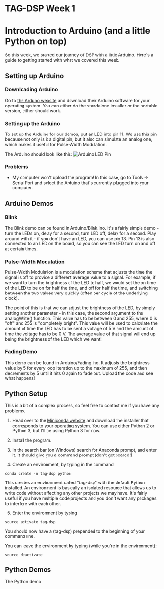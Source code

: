 # TAG-DSP Week 1
# Introduction to Arduino (and a little Python on top)

So this week, we started our journey of DSP with a little Arduino. Here's a guide to getting started with what we covered this week.

## Setting up Arduino

### Downloading Arduino

Go to [the Arduno website](https://www.arduino.cc/en/Main/Software) and download their Arduino software for your operating system. You can either do the standalone installer or the portable version, either should work.

### Setting up the Arduino
To set up the Arduino for our demos, put an LED into pin 11. We use this pin because not only is it a digital pin, but it also can simulate an analog one, which makes it useful for Pulse-Width Modulation. 

The Arduino should look like this:
![Arduino LED Pin](../imgs/IMG_1050.jpg)

### Problems
* My computer won't upload the program!
In this case, go to Tools -> Serial Port and select the Arduino that's currently plugged into your computer.

## Arduino Demos

### Blink
The Blink demo can be found in Arduino/Blink.ino. It's a fairly simple demo - turn the LEDs on, delay for a second, turn LED off, delay for a second. Play around with it - if you don't have an LED, you can use pin 13. Pin 13 is also connected to an LED on the board, so you can see the LED turn on and off at certain times.

### Pulse-Width Modulation
Pulse-Width Modulation is a modulation scheme that adjusts the time the signal is off to provide a different average value to a signal. For example, if we want to turn the brightness of the LED to half, we would set the on time of the LED to be on for half the time, and off for half the time, and switching between the two values very quickly (often per cycle of the underlying clock).

The point of this is that we can adjust the brightness of the LED, by simply setting another parameter - in this case, the second argument to the analogWrite() function. This value has to be between 0 and 255, where 0 is "off" and 255 is "completely bright". This value will be used to calculate the amount of time the LED has to be sent a voltage of 5 V and the amount of time the voltage has to be 0 V. The average value of that signal will end up being the brightness of the LED which we want!

### Fading Demo

This demo can be found in Arduino/Fading.ino. It adjusts the brightness value by 5 for every loop iteration up to the maximum of 255, and then decrements by 5 until it hits 0 again to fade out. Upload the code and see what happens!

## Python Setup

This is a bit of a complex process, so feel free to contact me if you have any problems.

1. Head over to the [Miniconda website](http://conda.pydata.org/miniconda.html) and download the installer that corresponds to your operating system. You can use either Python 2 or Python 3, but I'll be using Python 3 for now.

2. Install the program.

3. In the search bar (on Windows) search for Anaconda prompt, and enter it. It should give you a command prompt (don't get scared!)

4. Create an environment, by typing in the command

`conda create -n tag-dsp python`

This creates an environment called "tag-dsp" with the default Python installed. An environment is basically an isolated resource that allows us to write code without affecting any other projects we may have. It's fairly useful if you have multiple code projects and you don't want any packages to interfere with each other.

5. Enter the environment by typing

`source activate tag-dsp`

You should now have a (tag-dsp) prepended to the beginning of your command line.

You can leave the environment by typing (while you're in the environment):

`source deactivate`

## Python Demos

The Python demo